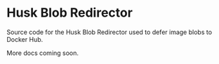 # Husk Blob Redirector

Source code for the Husk Blob Redirector used to defer image blobs to Docker Hub.

More docs coming soon.
